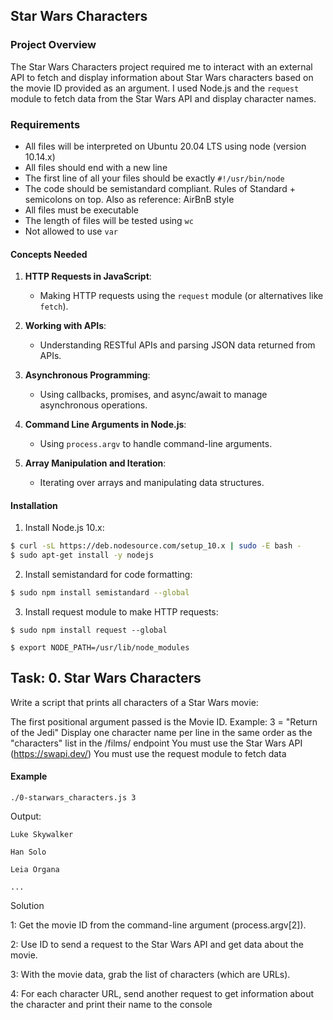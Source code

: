 ## Star Wars Characters

### Project Overview
The Star Wars Characters project required me to interact with an external API to fetch and display information about Star Wars characters based on the movie ID provided as an argument. I used Node.js and the `request` module to fetch data from the Star Wars API and display character names.

### Requirements

- All files will be interpreted on Ubuntu 20.04 LTS using node (version 10.14.x)
- All files should end with a new line
- The first line of all your files should be exactly `#!/usr/bin/node`
- The code should be semistandard compliant. Rules of Standard + semicolons on top. Also as reference: AirBnB style
- All files must be executable
- The length of files will be tested using `wc`
- Not allowed to use `var`

#### Concepts Needed

1. **HTTP Requests in JavaScript**: 
   - Making HTTP requests using the `request` module (or alternatives like `fetch`).
   
2. **Working with APIs**:
   - Understanding RESTful APIs and parsing JSON data returned from APIs.
   
3. **Asynchronous Programming**:
   - Using callbacks, promises, and async/await to manage asynchronous operations.
   
4. **Command Line Arguments in Node.js**:
   - Using `process.argv` to handle command-line arguments.
   
5. **Array Manipulation and Iteration**:
   - Iterating over arrays and manipulating data structures.
#### Installation

1. Install Node.js 10.x:

```bash
$ curl -sL https://deb.nodesource.com/setup_10.x | sudo -E bash -
$ sudo apt-get install -y nodejs
```

2. Install semistandard for code formatting:

```bash
$ sudo npm install semistandard --global
```
3. Install request module to make HTTP requests:

```
$ sudo npm install request --global

$ export NODE_PATH=/usr/lib/node_modules
```

## Task: 0. Star Wars Characters

Write a script that prints all characters of a Star Wars movie:

The first positional argument passed is the Movie ID. Example: 3 = "Return of the Jedi"
Display one character name per line in the same order as the "characters" list in the /films/ endpoint
You must use the Star Wars API (https://swapi.dev/)
You must use the request module to fetch data


####  Example
```
./0-starwars_characters.js 3
```

Output:
```
Luke Skywalker

Han Solo

Leia Organa

...
```

Solution

1: Get the movie ID from the command-line argument (process.argv[2]).

2: Use ID to send a request to the Star Wars API and get data about the movie.

3: With the movie data, grab the list of characters (which are URLs).

4: For each character URL, send another request to get information about the character and print their name to the console
